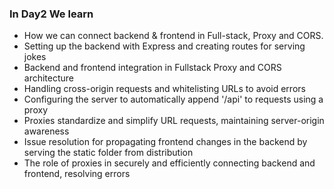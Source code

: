 ### In Day2 We learn 

* How we can connect backend & frontend in Full-stack, Proxy and CORS.
* Setting up the backend with Express and creating routes for serving jokes
* Backend and frontend integration in Fullstack Proxy and CORS architecture
* Handling cross-origin requests and whitelisting URLs to avoid errors
* Configuring the server to automatically append '/api' to requests using a proxy
* Proxies standardize and simplify URL requests, maintaining server-origin awareness
* Issue resolution for propagating frontend changes in the backend by serving the static folder from distribution
* The role of proxies in securely and efficiently connecting backend and frontend, resolving errors